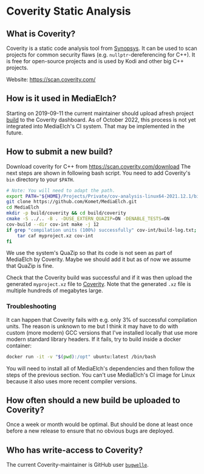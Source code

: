 # Coverity Static Analysis

## What is Coverity?

Coverity is a static code analysis tool from [Synopsys][synopsis].
It can be used to scan projects for common security flaws
(e.g. `nullptr`-dereferencing for C++). It is free for open-source projects
and is used by Kodi and other big C++ projects.

Website: https://scan.coverity.com/


## How is it used in MediaElch?

Starting on 2019-09-11 the current maintainer should upload afresh project
[build][newcoverity] to the Coverity dashboard.
As of October 2022, this process is not yet integrated into MediaElch's CI
system. That may be implemented in the future.


## How to submit a new build?

Download coverity for C++ from <https://scan.coverity.com/download>
The next steps are shown in following bash script. You need to add Coverity's
`bin` directory to your `$PATH`.

```sh
# Note: You will need to adapt the path.
export PATH="${HOME}/Projects/Private/cov-analysis-linux64-2021.12.1/bin/:${PATH}"
git clone https://github.com/Komet/MediaElch.git
cd MediaElch
mkdir -p build/coverity && cd build/coverity
cmake -S ../.. -B . -DUSE_EXTERN_QUAZIP=ON -DENABLE_TESTS=ON
cov-build --dir cov-int make -j 12
if grep "compilation units (100%) successfully" cov-int/build-log.txt; then
    tar caf myproject.xz cov-int
fi
```

We use the system's QuaZip so that its code is not seen as part of MediaElch
by Coverity.  Maybe we should add it but as of now we assume that QuaZip is
fine.

Check that the Coverity build was successful and if it was then upload the
generated `myproject.xz` file to [Coverity][newcoverity].  Note that the
generated `.xz` file is multiple hundreds of megabytes large.


### Troubleshooting

It can happen that Coverity fails with e.g. only 3% of successful compilation
units.  The reason is unknown to me but I think it may have to do with custom
(more modern) GCC versions that I've installed locally that use more modern
standard library headers.  If it fails, try to build inside a docker container:

```sh
docker run -it -v "$(pwd):/opt" ubuntu:latest /bin/bash
```

You will need to install all of MediaElch's dependencies and then follow the
steps of the previous section.  You can't use MediaElch's CI image for Linux
because it also uses more recent compiler versions.


## How often should a new build be uploaded to Coverity?

Once a week or month would be optimal. But should be done at least once before
a new release to ensure that no obvious bugs are deployed.


## Who has write-access to Coverity?

The current Coverity-maintainer is GitHub user
[`bugwelle`](https://github.com/bugwelle/).


[synopsis]: https://www.synopsys.com/
[newcoverity]: https://scan.coverity.com/projects/komet-mediaelch/builds/new
